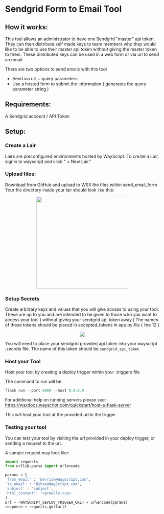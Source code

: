 # Sendgrid Form to Email Tool

## How it works:
This tool allows an administrator to have one Sendgrid "master" api token.
They can then distribute self made keys to team members who they would like to be able to use their master api token without giving the master token to them.
These distributed keys can be used in a web form or via url to send an email.

There are two options to send emails with this tool
<ul>
<li>Send via url + query parameters</li>
<li>Use a hosted form to submit the information ( generates the query parameter string )</li>
</ul>

## Requirements:
A Sendgrid account / API Token

## Setup:
### Create a Lair 
Lairs are preconfigured environments hosted by WayScript. To create a Lair, signin to wayscript and click " + New Lair."

### Upload files:
Download from GitHub and upload to WSX the files within send_email_form
Your file directory inside your lair should look like this:
<p align="center">
  <img width="300" src="https://raw.githubusercontent.com/wayscript/wsx_tools/master/static/sendgrid/sendgrid_send_email_form_directory.jpg" />
</p>

### Setup Secrets
Create arbitrary keys and values that you will give access to using your tool.
These are up to you and are intended to be given to those who you want to access your tool ( without giving your sendgrid api token away.)
The names of these tokens should be placed in accepted_tokens in app.py file ( line 12 )
<p align="center">
  <img src="https://github.com/wayscript/wsx_tools/blob/master/static/sendgrid/secrets_sendgrid_send_email.jpg?raw=true" />
</p>

You will need to place your sendgrid provided api token into your wayscript .secrets file.
The name of this token should be ```sendgrid_api_token```

### Host your Tool
Host your tool by creating a deploy trigger within your .triggers file

The command to run will be:
```Python
flask run --port 8080 --host 0.0.0.0
```
For additional help on running servers please see:
https://wsxdocs.wayscript.com/quickstart/host-a-flask-server

This will host your tool at the provided url in the trigger

### Testing your tool
You can test your tool by visiting the url provided in your deploy trigger, or sending a request to the url.

A sample request may look like:
```Python
import requests
from urllib.parse import urlencode

params = {
'from_email' : 'Derrick@WayScript.com',
'to_email' : 'Nihar@WayScript.com',
'subject' : 'subject',
'html_content': '<p>hello!</p>'
}
url = <WAYSCRIPT_DEPLOY_TRIGGER_URL> + urlencode(params)
response = requests.get(url)
```
